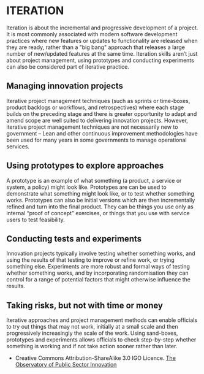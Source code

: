# ITERATION

Iteration is about the incremental and progressive development of a project. It is most commonly associated with modern software development practices where new features or updates to functionality are released when they are ready, rather than a "big bang" approach that releases a large number of new/updated features at the same time. Iteration skills aren’t just about project management, using prototypes and conducting experiments can also be considered part of iterative practice.

## Managing innovation projects

Iterative project management techniques (such as sprints or time-boxes, product backlogs or workflows, and retrospectives) where each stage builds on the preceding stage and there is greater opportunity to adapt and amend scope are well suited to delivering innovation projects. However, iterative project management techniques are not necessarily new to government – Lean and other continuous improvement methodologies have been used for many years in some governments to manage operational services.

## Using prototypes to explore approaches

A prototype is an example of what something (a product, a service or system, a policy) might look like. Prototypes are can be used to demonstrate what something might look like, or to test whether something works. Prototypes can also be initial versions which are then incrementally refined and turn into the final product. They can be things you use only as internal “proof of concept” exercises, or things that you use with service users to test feasibility.

## Conducting tests and experiments

Innovation projects typically involve testing whether something works, and using the results of that testing to improve or refine work, or trying something else. Experiments are more robust and formal ways of testing whether something works, and by incorporating randomisation they can control for a range of potential factors that might otherwise influence the results.

## Taking risks, but not with time or money

Iterative approaches and project management methods can enable officials to try out things that may not work, initially at a small scale and then progressively increasingly the scale of the work. Using sand-boxes, prototypes and experiments allows officials to check step-by-step whether something is working and if not take action sooner rather than later.

* Creative Commons Attribution-ShareAlike 3.0 IGO Licence. [The Observatory of Public Sector Innovation](https://www.oecd.org/media/oecdorg/satellitesites/opsi/contents/files/OECD_OPSI-core_skills_for_public_sector_innovation-201704.pdf)
